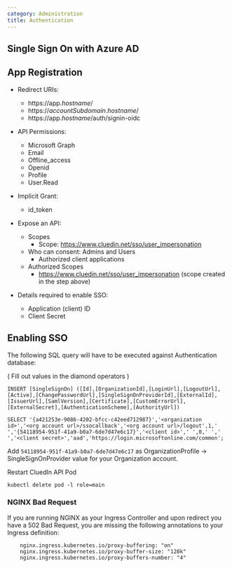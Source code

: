 ```yaml
---
category: Administration
title: Authentication
--- 
```


## Single Sign On with Azure AD

## App Registration
* Redirect URIs:
  * https://app._hostname_/
  * https://_accountSubdomain_._hostname_/
  * https://app._hostname_/auth/signin-oidc

* API Permissions:
  * Microsoft Graph
  * Email
  * Offline_access
  * Openid
  * Profile
  * User.Read
 
* Implicit Grant:
  * id_token

* Expose an API:
  * Scopes
    * Scope: https://www.cluedin.net/sso/user_impersonation
  * Who can consent: Admins and Users
    * Authorized client applications
  * Authorized Scopes
    * https://www.cluedin.net/sso/user_impersonation (scope created in the step above)
 
* Details required to enable SSO:
  * Application (client) ID
  * Client Secret

## Enabling SSO
The following SQL query will have to be executed against Authentication database:

( Fill out values in the diamond operators )
```
INSERT [SingleSignOn] ([Id],[OrganizationId],[LoginUrl],[LogoutUrl],[Active],[ChangePasswordUrl],[SingleSignOnProviderId],[ExternalId],[IssuerUrl],[SamlVersion],[Certificate],[CustomErrorUrl],[ExternalSecret],[AuthenticationScheme],[AuthorityUrl])

SELECT '{a421253e-9086-4202-bfcc-c42eed712987}','<organization id>','<org account url>/ssocallback','<org account url>/logout',1,' ','{54118954-951f-41a9-b0a7-6de7d47e6c17}','<client id>',' ',0,' ',' ','<client secret>','aad','https://login.microsoftonline.com/common';
```

Add `54118954-951f-41a9-b0a7-6de7d47e6c17` as OrganizationProfile -> SingleSignOnProvider value for your Organization account.

Restart CluedIn API Pod
```
kubectl delete pod -l role=main
```

### NGINX Bad Request
If you are running NGINX as your Ingress Controller and upon redirect you have a 502 Bad Request, you are missing the following annotations to your Ingress definition:

```
    nginx.ingress.kubernetes.io/proxy-buffering: "on"
    nginx.ingress.kubernetes.io/proxy-buffer-size: "128k"
    nginx.ingress.kubernetes.io/proxy-buffers-number: "4"
```